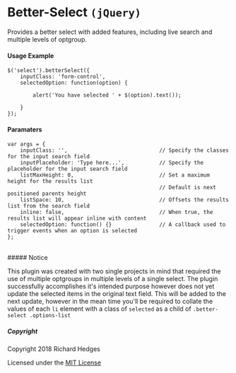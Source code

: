 # Better-Select `(jQuery)`

Provides a better select with added features, including live search and multiple levels of optgroup.

#### Usage Example

```
$('select').betterSelect({
	inputClass: 'form-control',
    selectedOption: function(option) {
    	
        alert('You have selected ' + $(option).text());
        
    }
});
```


#### Paramaters

```
var args = {
	inputClass: '',								// Specify the classes for the input search field
    inputPlaceholder: 'Type here...',			// Specify the placeholder for the input search field
    listMaxHeight: 0,							// Set a maximum height for the results list
    											// Default is next positioned parents height
    listSpace: 10,								// Offsets the results list from the search field
    inline: false,								// When true, the results list will appear inline with content
    selectedOption: function() {}				// A callback used to trigger events when an option is selected
};
```


<br>
##### Notice

This plugin was created with two single projects in mind that required the use of multiple optgroups in multiple levels of a single select. The plugin successfully accomplishes it's intended purpose however does not yet update the selected items in the original text field. This will be added to the next update, however in the mean time you'll be required to collate the values of each `li` element with a class of `selected` as a child of `.better-select .options-list`

##### Copyright
Copyright 2018 Richard Hedges

Licensed under the [MIT License](https://github.com/richardhedges/Better-Select/blob/master/LICENSE)